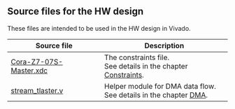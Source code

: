 ## Source files for the HW design

These files are intended to be used in the HW design in Vivado.

| Source file                                                  | Description                                                  |
| ------------------------------------------------------------ | ------------------------------------------------------------ |
| [Cora-Z7-07S-Master.xdc](https://github.com/viktor-nikolov/Zynq-XADC-DMA-lwIP/blob/main/sources/HDL/Cora-Z7-07S-Master.xdc) | The constraints file.  <br />See details in the chapter [Constraints](https://github.com/viktor-nikolov/Zynq-XADC-DMA-lwIP/tree/main#constraints). |
| [stream_tlaster.v](https://github.com/viktor-nikolov/Zynq-XADC-DMA-lwIP/blob/main/sources/HDL/stream_tlaster.v) | Helper module for DMA data flow.  <br />See details in the chapter [DMA](https://github.com/viktor-nikolov/Zynq-XADC-DMA-lwIP/tree/main#dma-direct-memory-access). |